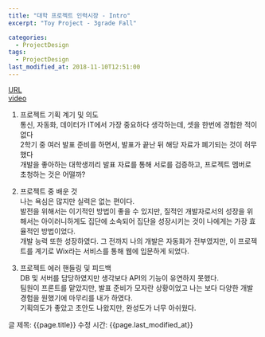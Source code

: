 ```yaml
---
title: "대학 프로젝트 인력시장 - Intro"
excerpt: "Toy Project - 3grade Fall"

categories:
  - ProjectDesign
tags:
  - ProjectDesign
last_modified_at: 2018-11-10T12:51:00
---
```


[URL](https://cheonuk.wixsite.com/danmyeong)   
[video](https://www.youtube.com/watch?v=LEAAoj7ToP0&t=299s)    

1. 프로젝트 기획 계기 및 의도  
통신, 자동화, 데이터가 IT에서 가장 중요하다 생각하는데, 셋을 한번에 경험한 적이 없다  
2학기 중 여러 발표 준비를 하면서, 발표가 끝난 뒤 해당 자료가 폐기되는 것이 허무했다  
개발을 좋아하는 대학생끼리 발표 자료를 통해 서로를 검증하고, 프로젝트 멤버로 초청하는 것은 어떨까?  

2. 프로젝트 중 배운 것  
나는 욕심은 많지만 실력은 없는 편이다.  
발전을 위해서는 이기적인 방법이 좋을 수 있지만, 질적인 개발자로서의 성장을 위해서는 아이러니하게도 집단에 소속되어 집단을 성장시키는 것이 나에게는 가장 효율적인 방법이었다.  
개발 능력 또한 성장하였다. 그 전까지 나의 개발은 자동화가 전부였지만, 이 프로젝트를 계기로 Wix라는 서비스를 통해 웹에 입문하게 되었다.  

3. 프로젝트 에러 핸들링 및 피드백  
DB 및 서버를 담당하였지만 생각보다 API의 기능이 유연하지 못했다.  
팀원이 프론트를 맡았지만, 발표 준비가 모자란 상황이었고 나는 보다 다양한 개발 경험을 원했기에 마무리를 내가 하였다.   
기획의도가 좋았고 초안도 나왔지만, 완성도가 너무 아쉬웠다.   


글 제목: {{page.title}}
수정 시간: {{page.last_modified_at}}

